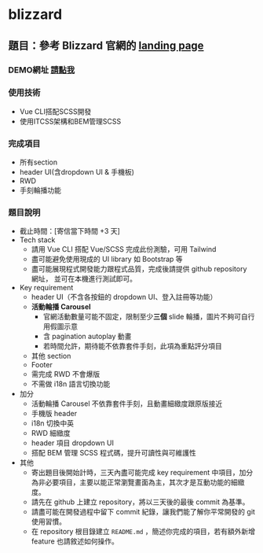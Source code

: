 # blizzard

## 題目：參考 Blizzard 官網的 [landing page](https://www.blizzard.com/zh-tw/)

### DEMO網址 [請點我](https://changchiao.github.io/blizzard/)

### 使用技術

- Vue CLI搭配SCSS開發
- 使用ITCSS架構和BEM管理SCSS

### 完成項目
- 所有section
- header UI(含dropdown UI & 手機板)
- RWD
- 手刻輪播功能

### 題目說明
- 截止時間：[寄信當下時間 +3 天]
- Tech stack
    - 請用 Vue CLI 搭配 Vue/SCSS 完成此份測驗，可用 Tailwind
    - 盡可能避免使用現成的 UI library 如 Bootstrap 等
    - 盡可能展現程式開發能力跟程式品質，完成後請提供 github repository 網址， 並可在本機進行測試即可。
- Key requirement
    - header UI（不含各按鈕的 dropdown UI、登入註冊等功能）
    - **活動輪播 Carousel**
        - 官網活動數量可能不固定，限制至少**三個** slide 輪播，圖片不夠可自行用假圖示意
        - 含 pagination autoplay 動畫
        - 若時間允許，期待能不依靠套件手刻，此項為重點評分項目
    - 其他 section
    - Footer
    - 需完成 RWD 不會爆版
    - 不需做 i18n 語言切換功能
- 加分
    - 活動輪播 Carousel 不依靠套件手刻，且動畫細緻度跟原版接近
    - 手機版 header
    - i18n 切換中英
    - RWD 細緻度
    - header 項目 dropdown UI
    - 搭配 BEM 管理 SCSS 程式碼，提升可讀性與可維護性
- 其他
    - 寄出題目後開始計時，三天內盡可能完成 key requirement 中項目，加分為非必要項目，主要以能正常瀏覽畫面為主，其次才是互動功能的細緻度。
    - 請先在 github 上建立 repository，將以三天後的最後 commit 為基準。
    - 請盡可能在開發過程中留下 commit 紀錄，讓我們能了解你平常開發的 git 使用習慣。
    - 在 repository 根目錄建立 `README.md` ，簡述你完成的項目，若有額外新增 feature 也請敘述如何操作。
